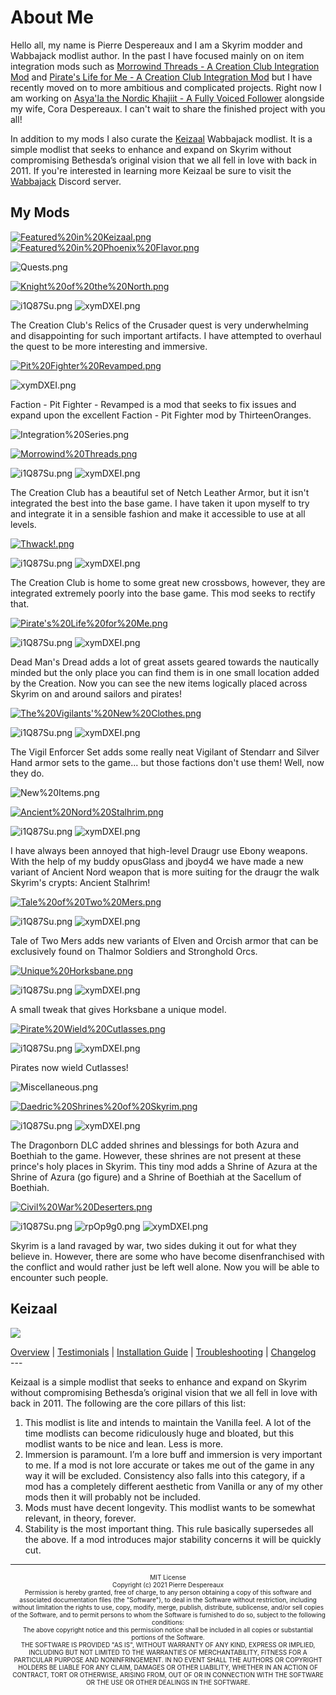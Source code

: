 # About Me

Hello all, my name is Pierre Despereaux and I am a Skyrim modder and Wabbajack modlist author. In the past I have focused mainly on on item integration mods such as [Morrowind Threads - A Creation Club Integration Mod](https://www.nexusmods.com/skyrimspecialedition/mods/45352) and [Pirate's Life for Me - A Creation Club Integration Mod](https://www.nexusmods.com/skyrimspecialedition/mods/35163) but I have recently moved on to more ambitious and complicated projects. Right now I am working on [Asya'la the Nordic Khajiit - A Fully Voiced Follower](https://www.youtube.com/watch?v=rbU1ubNYZbo) alongside my wife, Cora Despereaux. I can't wait to share the finished project with you all!

In addition to my mods I also curate the [Keizaal](https://pierredespereaux.github.io/Keizaal/) Wabbajack modlist. It is a simple modlist that seeks to enhance and expand on Skyrim without compromising Bethesda’s original vision that we all fell in love with back in 2011. If you're interested in learning more Keizaal be sure to visit the [Wabbajack](https://discord.com/invite/wabbajack) Discord server.

## My Mods

[![Featured%20in%20Keizaal.png](https://raw.githubusercontent.com/PierreDespereaux/Keizaal/main/assets/images/branding/Featured%20in%20Keizaal.png)](https://pierredespereaux.github.io/Keizaal/)[![Featured%20in%20Phoenix%20Flavor.png](https://raw.githubusercontent.com/PierreDespereaux/PierreDespereaux/master/assets/images/Featured%20in%20Phoenix%20Flavor.png)](https://thephoenixflavour.com/tpf/introduction/)

![Quests.png](https://raw.githubusercontent.com/PierreDespereaux/PierreDespereaux/master/assets/images/banners/Quests.png)

[![Knight%20of%20the%20North.png](https://raw.githubusercontent.com/PierreDespereaux/PierreDespereaux/master/assets/images/banners/Knight%20of%20the%20North.png)](https://www.nexusmods.com/skyrimspecialedition/mods/45869)

![i1Q87Su.png](https://i.imgur.com/i1Q87Su.png) ![xymDXEI.png](https://i.imgur.com/xymDXEI.png)

The Creation Club's Relics of the Crusader quest is very underwhelming and disappointing for such important artifacts. I have attempted to overhaul the quest to be more interesting and immersive.

[![Pit%20Fighter%20Revamped.png](https://raw.githubusercontent.com/PierreDespereaux/PierreDespereaux/master/assets/images/banners/Pit%20Fighter%20Revamped.png)](https://www.nexusmods.com/skyrimspecialedition/mods/42340)

![xymDXEI.png](https://i.imgur.com/xymDXEI.png)

Faction - Pit Fighter - Revamped is a mod that seeks to fix issues and expand upon the excellent Faction - Pit Fighter mod by ThirteenOranges.

![Integration%20Series.png](https://raw.githubusercontent.com/PierreDespereaux/PierreDespereaux/master/assets/images/banners/Integration%20Series.png)

[![Morrowind%20Threads.png](https://raw.githubusercontent.com/PierreDespereaux/PierreDespereaux/master/assets/images/banners/Morrowind%20Threads.png)](https://www.nexusmods.com/skyrimspecialedition/mods/45352)

![i1Q87Su.png](https://i.imgur.com/i1Q87Su.png) ![xymDXEI.png](https://i.imgur.com/xymDXEI.png)

The Creation Club has a beautiful set of Netch Leather Armor, but it isn't integrated the best into the base game. I have taken it upon myself to try and integrate it in a sensible fashion and make it accessible to use at all levels.

[![Thwack!.png](https://raw.githubusercontent.com/PierreDespereaux/PierreDespereaux/master/assets/images/banners/Thwack!.png)](https://www.nexusmods.com/skyrimspecialedition/mods/42653/)

![i1Q87Su.png](https://i.imgur.com/i1Q87Su.png) ![xymDXEI.png](https://i.imgur.com/xymDXEI.png)

The Creation Club is home to some great new crossbows, however, they are integrated extremely poorly into the base game. This mod seeks to rectify that.

[![Pirate's%20Life%20for%20Me.png](https://raw.githubusercontent.com/PierreDespereaux/PierreDespereaux/master/assets/images/banners/Pirate's%20Life%20for%20Me.png)](https://www.nexusmods.com/skyrimspecialedition/mods/35163)

![i1Q87Su.png](https://i.imgur.com/i1Q87Su.png) ![xymDXEI.png](https://i.imgur.com/xymDXEI.png)

Dead Man's Dread adds a lot of great assets geared towards the nautically minded but the only place you can find them is in one small location added by the Creation. Now you can see the new items logically placed across Skyrim on and around sailors and pirates!

[![The%20Vigilants'%20New%20Clothes.png](https://raw.githubusercontent.com/PierreDespereaux/PierreDespereaux/master/assets/images/banners/The%20Vigilants'%20New%20Clothes.png)](https://www.nexusmods.com/skyrimspecialedition/mods/31991)

![i1Q87Su.png](https://i.imgur.com/i1Q87Su.png) ![xymDXEI.png](https://i.imgur.com/xymDXEI.png)

The Vigil Enforcer Set adds some really neat Vigilant of Stendarr and Silver Hand armor sets to the game... but those factions don't use them! Well, now they do.

![New%20Items.png](https://raw.githubusercontent.com/PierreDespereaux/PierreDespereaux/master/assets/images/banners/New%20Items.png)

[![Ancient%20Nord%20Stalhrim.png](https://raw.githubusercontent.com/PierreDespereaux/PierreDespereaux/master/assets/images/banners/Ancient%20Nord%20Stalhrim.png)](https://www.nexusmods.com/skyrimspecialedition/mods/48756)

![i1Q87Su.png](https://i.imgur.com/i1Q87Su.png) ![xymDXEI.png](https://i.imgur.com/xymDXEI.png)

I have always been annoyed that high-level Draugr use Ebony weapons. With the help of my buddy opusGlass and jboyd4 we have made a new variant of Ancient Nord weapon that is more suiting for the draugr the walk Skyrim's crypts: Ancient Stalhrim!

[![Tale%20of%20Two%20Mers.png](https://raw.githubusercontent.com/PierreDespereaux/PierreDespereaux/master/assets/images/banners/Tale%20of%20Two%20Mers.png)](https://www.nexusmods.com/skyrimspecialedition/mods/43074)

![i1Q87Su.png](https://i.imgur.com/i1Q87Su.png) ![xymDXEI.png](https://i.imgur.com/xymDXEI.png)

Tale of Two Mers adds new variants of Elven and Orcish armor that can be exclusively found on Thalmor Soldiers and Stronghold Orcs.

[![Unique%20Horksbane.png](https://raw.githubusercontent.com/PierreDespereaux/PierreDespereaux/master/assets/images/banners/Unique%20Horksbane.png)](https://www.nexusmods.com/skyrimspecialedition/mods/42971)

![i1Q87Su.png](https://i.imgur.com/i1Q87Su.png) ![xymDXEI.png](https://i.imgur.com/xymDXEI.png)

A small tweak that gives Horksbane a unique model.

[![Pirate%20Wield%20Cutlasses.png](https://raw.githubusercontent.com/PierreDespereaux/PierreDespereaux/master/assets/images/banners/Pirate%20Wield%20Cutlasses.png)](https://www.nexusmods.com/skyrimspecialedition/mods/31753)

![i1Q87Su.png](https://i.imgur.com/i1Q87Su.png) ![xymDXEI.png](https://i.imgur.com/xymDXEI.png)

Pirates now wield Cutlasses!

![Miscellaneous.png](https://raw.githubusercontent.com/PierreDespereaux/PierreDespereaux/master/assets/images/banners/Miscellaneous.png)

[![Daedric%20Shrines%20of%20Skyrim.png](https://raw.githubusercontent.com/PierreDespereaux/PierreDespereaux/master/assets/images/banners/Daedric%20Shrines%20of%20Skyrim.png)](https://www.nexusmods.com/skyrimspecialedition/mods/49366)

![i1Q87Su.png](https://i.imgur.com/i1Q87Su.png) ![xymDXEI.png](https://i.imgur.com/xymDXEI.png)

The Dragonborn DLC added shrines and blessings for both Azura and Boethiah to the game. However, these shrines are not present at these prince's holy places in Skyrim. This tiny mod adds a Shrine of Azura at the Shrine of Azura (go figure) and a Shrine of Boethiah at the Sacellum of Boethiah.

[![Civil%20War%20Deserters.png](https://raw.githubusercontent.com/PierreDespereaux/PierreDespereaux/master/assets/images/banners/Civil%20War%20Deserters.png)](https://www.nexusmods.com/skyrimspecialedition/mods/44497)

![i1Q87Su.png](https://i.imgur.com/i1Q87Su.png) ![rpOp9g0.png](https://i.imgur.com/rpOp9g0.png) ![xymDXEI.png](https://i.imgur.com/xymDXEI.png)

Skyrim is a land ravaged by war, two sides duking it out for what they believe in. However, there are some who have become disenfranchised with the conflict and would rather just be left well alone. Now you will be able to encounter such people.

## Keizaal

[<img src="https://raw.githubusercontent.com/PierreDespereaux/Keizaal/main/assets/images/Keizaal%20Banner%20Small.png">](https://pierredespereaux.github.io/Keizaal/)
<!-- markdownlint-disable MD033 -->
<div class="socials">
<a class="buttons" href="https://pierredespereaux.github.io/Keizaal/">Overview</a> |
<a class="buttons" href="https://pierredespereaux.github.io/Keizaal/TESTIMONIALS.html">Testimonials</a> | 
<a class="buttons" href="https://pierredespereaux.github.io/Keizaal/INSTALLATIONGUIDE.html">Installation Guide</a> |
<a class="buttons" href="https://pierredespereaux.github.io/Keizaal/TROUBLESHOOTING.html">Troubleshooting</a> |
<a class="buttons" href="https://pierredespereaux.github.io/Keizaal/CHANGELOG.html">Changelog</a>
</div>
---

Keizaal is a simple modlist that seeks to enhance and expand on Skyrim without compromising Bethesda’s original vision that we all fell in love with back in 2011. The following are the core pillars of this list:

1. This modlist is lite and intends to maintain the Vanilla feel. A lot of the time modlists can become ridiculously huge and bloated, but this modlist wants to be nice and lean. Less is more.
2. Immersion is paramount. I’m a lore buff and immersion is very important to me. If a mod is not lore accurate or takes me out of the game in any way it will be excluded. Consistency also falls into this category, if a mod has a completely different aesthetic from Vanilla or any of my other mods then it will probably not be included.
3. Mods must have decent longevity. This modlist wants to be somewhat relevant, in theory, forever.
4. Stability is the most important thing. This rule basically supersedes all the above. If a mod introduces major stability concerns it will be quickly cut.

---

<center> <font size="1">MIT License<font size="1"> 

<center> <font size="1">Copyright (c) 2021 Pierre Despereaux<font size="1">

<center> <font size="1">Permission is hereby granted, free of charge, to any person obtaining a copy of this software and associated documentation files (the "Software"), to deal in the Software without restriction, including without limitation the rights to use, copy, modify, merge, publish, distribute, sublicense, and/or sell copies of the Software, and to permit persons to whom the Software is furnished to do so, subject to the following conditions:<font size="1">

<center> <font size="1">The above copyright notice and this permission notice shall be included in all copies or substantial portions of the Software.<font size="1">

<center> <font size="1">THE SOFTWARE IS PROVIDED "AS IS", WITHOUT WARRANTY OF ANY KIND, EXPRESS OR IMPLIED, INCLUDING BUT NOT LIMITED TO THE WARRANTIES OF MERCHANTABILITY, FITNESS FOR A PARTICULAR PURPOSE AND NONINFRINGEMENT. IN NO EVENT SHALL THE AUTHORS OR COPYRIGHT HOLDERS BE LIABLE FOR ANY CLAIM, DAMAGES OR OTHER LIABILITY, WHETHER IN AN ACTION OF CONTRACT, TORT OR OTHERWISE, ARISING FROM, OUT OF OR IN CONNECTION WITH THE SOFTWARE OR THE USE OR OTHER DEALINGS IN THE SOFTWARE.<font size="1">
